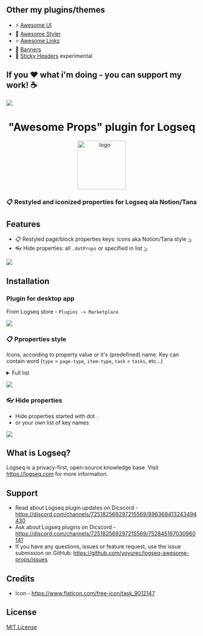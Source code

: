 ## Other my plugins/themes
* ⚡ [Awesome UI](https://github.com/yoyurec/logseq-awesome-ui)
* 🎨 [Awesome Styler](https://github.com/yoyurec/logseq-awesome-styler)
* ⭐ [Awesome Links](https://github.com/yoyurec/logseq-awesome-links)
* 📰 [Banners](https://github.com/yoyurec/logseq-banners-plugin)
* 📌 [Sticky Headers](https://github.com/yoyurec/logseq-sticky-headers) experimental

## If you ❤ what i'm doing - you can support my work! ☕

<a href="https://www.buymeacoffee.com/yoyurec"><img src="https://img.buymeacoffee.com/button-api/?text=Buy me a coffee&emoji=&slug=yoyurec&button_colour=FFDD00&font_colour=000000&font_family=Lato&outline_colour=000000&coffee_colour=ffffff" /></a>

<h1 align="center">"Awesome Props" plugin for Logseq</h1>
<p align="center">
    <a href="https://github.com/yoyurec/logseq-awesome-props">
        <img src="https://github.com/yoyurec/logseq-awesome-props/raw/main/icon.png" alt="logo" width="128" height="128" />
    </a>
</p>

### 📋 Restyled and iconized properties for Logseq ala Notion/Tana

## Features
* 📋 Restyled page/block properties keys: icons aka Notion/Tana style <a href="#-properties-style">🡖</a>
* 👓 Hide properties: all `.dotProps` or specified in list <a href="#-hide-properties">🡖</a>

![](https://github.com//yoyurec/logseq-awesome-props/raw/main/screenshots/screen.png)

## Installation

### Plugin for desktop app

From Logseq store - `Plugins -> Marketplace`

![](https://github.com//yoyurec/logseq-awesome-props/raw/main/screenshots/market.png)


### 📋 Pproperties style

Icons, according to property value or it's (predefined) name.
Key can contain word (`type` = `page-type`, `item-type`, `task` = `tasks`, etc...)
<details>
  <summary>Full list</summary>

* `link`, `links`, `url`, `source`
* `tags`
* `alias`
* `related`
* `type`
* `media`
* `author`, `creator`, `owner`, `who`, `attendee`, `participant`
* `project`
* `task`
* `status`
* `area`
* `category`, `topic`
* `date`, `day`, `week`, `month`, `year`
* `time`, `duration`
* `book`, `pdf`
* `title`
* `library`
* `publisher`
* `location`, `place`
* `article`
* `file`
* `template`
* `slide`
* `summary`, `note`
* `number`, `isbn`
* `code`
* `quote`
* `image`, `cover`, `banner`
* `rating`, `quality`
* `level`
* `price`
* `size`
* `lang`, `language`

</details>

![](https://github.com//yoyurec/logseq-awesome-props/raw/main/screenshots/awesomeProps.png)

### 👓 Hide properties

* Hide properties started with dot `.`
* or your own list of key names

![](https://github.com//yoyurec/logseq-awesome-props/raw/main/screenshots/settings-features.png)

## What is Logseq?
Logseq is a privacy-first, open-source knowledge base. Visit https://logseq.com for more information.

## Support
* Read about Logseq plugin updates on Dicscord - https://discord.com/channels/725182569297215569/896368413243494430
* Ask about Logseq plugins on Dicscord - https://discord.com/channels/725182569297215569/752845167030960141
* If you have any questions, issues or feature request, use the issue submission on GitHub: https://github.com/yoyurec/logseq-awesome-props/issues

## Credits
* Icon - https://www.flaticon.com/free-icon/task_9012147

## License

[MIT License](./LICENSE)
